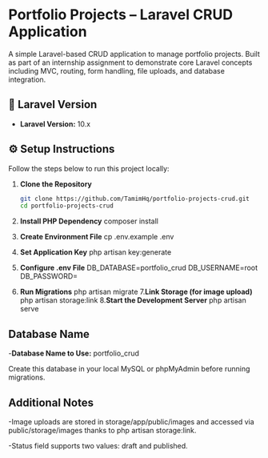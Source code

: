 # Portfolio Projects – Laravel CRUD Application

A simple Laravel-based CRUD application to manage portfolio projects. Built as part of an internship assignment to demonstrate core Laravel concepts including MVC, routing, form handling, file uploads, and database integration.

## 🧾 Laravel Version

- **Laravel Version:** 10.x
## ⚙️ Setup Instructions

Follow the steps below to run this project locally:

1. **Clone the Repository**

   ```bash
   git clone https://github.com/TamimHq/portfolio-projects-crud.git
   cd portfolio-projects-crud
2. **Install PHP Dependency**
   composer install
3. **Create Environment File**
   cp .env.example .env
4. **Set Application Key**
   php artisan key:generate
5. **Configure .env File**
   DB_DATABASE=portfolio_crud
   DB_USERNAME=root
   DB_PASSWORD=
6. **Run Migrations**
   php artisan migrate
7.**Link Storage (for image upload)**
   php artisan storage:link
8.**Start the Development Server**
   php artisan serve
## Database Name

-**Database Name to Use:** portfolio_crud

Create this database in your local MySQL or phpMyAdmin before running migrations.

## Additional Notes
-Image uploads are stored in storage/app/public/images and accessed via public/storage/images thanks to php artisan storage:link.

-Status field supports two values: draft and published.



